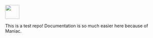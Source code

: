 [<img src="https://i.ibb.co/cwcFLKm/Screen-Shot-2020-04-28-at-10-48-32-PM.png" height="45px">](https://github.com/dawoodkhan82/Maniac-Bot-Test/blob/master/flags.txt)

This is a test repo! Documentation is so much easier here because of Maniac. 
